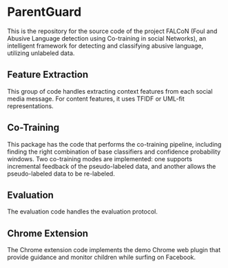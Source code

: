 # ParentGuard

This is the repository for the source code of the project FALCoN (Foul and Abusive Language detection using Co-training in social Networks), an intelligent framework for detecting and classifying abusive language, utilizing unlabeled data.

## Feature Extraction

This group of code handles extracting context features from each social media message. For content features, it uses TFIDF or UML-fit representations.

## Co-Training

This package has the code that performs the co-training pipeline, including finding the right combination of base classifiers and confidence probability windows. Two co-training modes are implemented: one supports incremental feedback of the pseudo-labeled data, and another allows the pseudo-labeled data to be re-labeled. 

## Evaluation

The evaluation code handles the evaluation protocol.

## Chrome Extension

The Chrome extension code implements the demo Chrome web plugin that provide guidance and monitor children while surfing on Facebook.